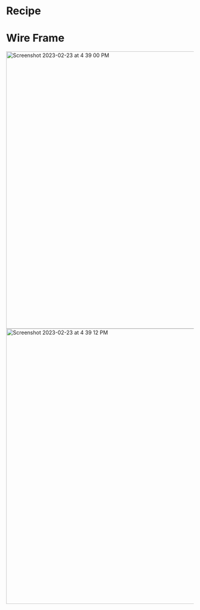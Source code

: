 # Recipe
<h1>Wire Frame</h1>
<img width="746" alt="Screenshot 2023-02-23 at 4 39 00 PM" src="https://user-images.githubusercontent.com/108633792/221089211-bde1bbaf-cc6a-4cfb-8cde-09f9cbaaf731.png">
<img width="741" alt="Screenshot 2023-02-23 at 4 39 12 PM" src="https://user-images.githubusercontent.com/108633792/221089193-c442a014-d307-4d3f-9839-a1f8d0a2394a.png">

